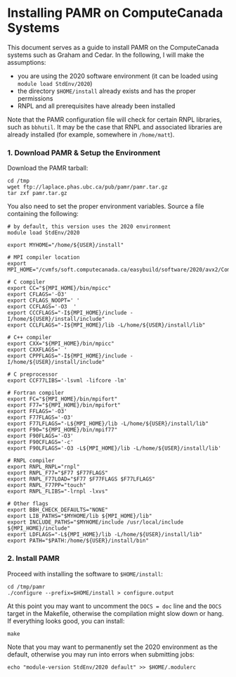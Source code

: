 Installing PAMR on ComputeCanada Systems
==========================================

This document serves as a guide to install PAMR on the ComputeCanada systems such as Graham and Cedar. In the following, I will make the assumptions:
* you are using the 2020 software environment (it can be loaded using `module load StdEnv/2020`)
* the directory `$HOME/install` already exists and has the proper permissions
* RNPL and all prerequisites have already been installed

Note that the PAMR configuration file will check for certain RNPL libraries, such as `bbhutil`. It may be the case that RNPL and associated libraries are already installed (for example, somewhere in `/home/matt`).

### 1. Download PAMR & Setup the Environment

Download the PAMR tarball:
```
cd /tmp
wget ftp://laplace.phas.ubc.ca/pub/pamr/pamr.tar.gz
tar zxf pamr.tar.gz
```

You also need to set the proper environment variables. Source a file containing the following:
```
# by default, this version uses the 2020 environment
module load StdEnv/2020

export MYHOME="/home/${USER}/install"

# MPI compiler location
export MPI_HOME="/cvmfs/soft.computecanada.ca/easybuild/software/2020/avx2/Compiler/intel2020/openmpi/4.0.3"

# C compiler
export CC="${MPI_HOME}/bin/mpicc"
export CFLAGS='-O3'
export CFLAGS_NOOPT=' '
export CCFLAGS='-O3  '
export CCCFLAGS="-I${MPI_HOME}/include -I/home/${USER}/install/include"
export CCLFLAGS="-I${MPI_HOME}/lib -L/home/${USER}/install/lib"

# C++ compiler
export CXX="${MPI_HOME}/bin/mpicc"
export CXXFLAGS=' '
export CPPFLAGS="-I${MPI_HOME}/include -I/home/${USER}/install/include"

# C preprocessor
export CCF77LIBS='-lsvml -lifcore -lm'

# Fortran compiler
export FC="${MPI_HOME}/bin/mpifort"
export F77="${MPI_HOME}/bin/mpifort"
export FFLAGS='-O3'
export F77FLAGS='-O3'
export F77LFLAGS="-L${MPI_HOME}/lib -L/home/${USER}/install/lib"
export F90="${MPI_HOME}/bin/mpif77"
export F90FLAGS='-O3'
export F90CFLAGS='-c'
export F90LFLAGS='-O3 -L${MPI_HOME}/lib -L/home/${USER}/install/lib'

# RNPL compiler
export RNPL_RNPL="rnpl"
export RNPL_F77="$F77 $F77FLAGS"
export RNPL_F77LOAD="$F77 $F77FLAGS $F77LFLAGS"
export RNPL_F77PP="touch"
export RNPL_FLIBS="-lrnpl -lxvs"

# Other flags
export BBH_CHECK_DEFAULTS="NONE"
export LIB_PATHS="$MYHOME/lib ${MPI_HOME}/lib"
export INCLUDE_PATHS="$MYHOME/include /usr/local/include ${MPI_HOME}/include"
export LDFLAGS="-L${MPI_HOME}/lib -L/home/${USER}/install/lib"
export PATH="$PATH:/home/${USER}/install/bin"
```	

### 2. Install PAMR

Proceed with installing the software to `$HOME/install`:
```
cd /tmp/pamr
./configure --prefix=$HOME/install > configure.output
```  

At this point you may want to uncomment the `DOCS = doc` line and the `DOCS` target in the Makefile, otherwise the compilation might slow down or hang. If everything looks good, you can install:
```
make
```	

Note that you may want to permanently set the 2020 environment as the default, otherwise you may run into errors when submitting jobs:
```
echo "module-version StdEnv/2020 default" >> $HOME/.modulerc
``` 
